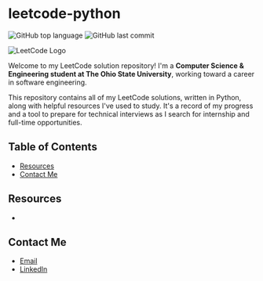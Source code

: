 # leetcode-python
![GitHub top language](https://img.shields.io/github/languages/top/brayd3nmay/leetcode-python)
![GitHub last commit](https://img.shields.io/github/last-commit/brayd3nmay/leetcode-python)

![LeetCode Logo](./assets/leetCode_logo.png)

Welcome to my LeetCode solution repository! I'm a **Computer Science & Engineering student at The Ohio State University**, working toward a career in software engineering.

This repository contains all of my LeetCode solutions, written in Python, along with helpful resources I've used to study. It's a record of my progress and a tool to prepare for technical interviews as I search for internship and full-time opportunities.

## Table of Contents
- [Resources](#resources)
- [Contact Me](#contact-me)

## Resources
- 

## Contact Me
- [Email](mailto:may.822@osu.edu)
- [LinkedIn](https://www.linkedin.com/in/braydenmay/)

